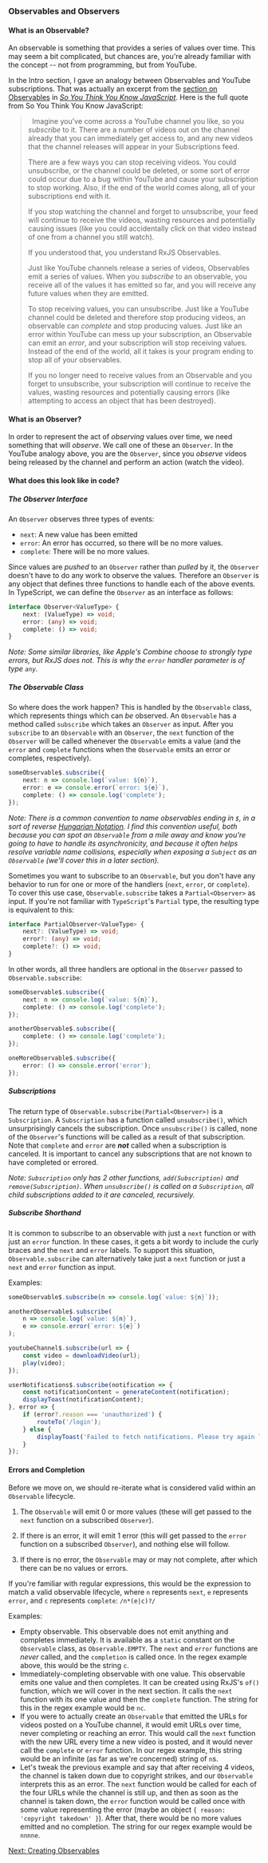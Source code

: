 ### Observables and Observers

#### What is an Observable?
An observable is something that provides a series of values over time. This may seem a bit complicated, but chances are, you're already familiar with the concept -- not from programming, but from YouTube.

In the Intro section, I gave an analogy between Observables and YouTube subscriptions. That was actually an excerpt from the [section on Observables](../So%20You%20Think%20You%20Know%20JavaScript/16-observables.md) in [_So You Think You Know JavaScript_](../So%20You%20Think%20You%20Know%20JavaScript/0-intro.md). Here is the full quote from So You Think You Know JavaScript:

> &nbsp;
> Imagine you've come across a YouTube channel you like, so you _subscribe_ to it. There are a number of videos out on the channel already that you can immediately get access to, and any new videos that the channel releases will appear in your Subscriptions feed.
> 
> There are a few ways you can stop receiving videos. You could unsubscribe, or the channel could be deleted, or some sort of error could occur due to a bug within YouTube and cause your subscription to stop working. Also, if the end of the world comes along, all of your subscriptions end with it.
>
> If you stop watching the channel and forget to unsubscribe, your feed will continue to receive the videos, wasting resources and potentially causing issues (like you could accidentally click on that video instead of one from a channel you still watch).
> 
> If you understood that, you understand RxJS Observables.
> 
> Just like YouTube channels release a series of videos, Observables emit a series of values. When you _subscribe_ to an observable, you receive all of the values it has emitted so far, and you will receive any future values when they are emitted.
> 
> To stop receiving values, you can unsubscribe. Just like a YouTube channel could be deleted and therefore stop producing videos, an observable can _complete_ and stop producing values. Just like an error within YouTube can mess up your subscription, an Observable can emit an _error_, and your subscription will stop receiving values. Instead of the end of the world, all it takes is your program ending to stop all of your observables.
> 
> If you no longer need to receive values from an Observable and you forget to unsubscribe, your subscription will continue to receive the values, wasting resources and potentially causing errors (like attempting to access an object that has been destroyed).
> &nbsp;

#### What is an Observer?
In order to represent the act of _observing_ values over time, we need something that will _observe_. We call one of these an `Observer`. In the YouTube analogy above, you are the `Observer`, since you _observe_ videos being released by the channel and perform an action (watch the video).

#### What does this look like in code?

##### The Observer Interface
An `Observer` observes three types of events:
- `next`: A new value has been emitted
- `error`: An error has occurred, so there will be no more values.
- `complete`: There will be no more values.

Since values are _pushed_ to an `Observer` rather than _pulled_ by it, the `Observer` doesn't have to do any work to observe the values. Therefore an `Observer` is any object that defines three functions to handle each of the above events. In TypeScript, we can define the `Observer` as an interface as follows:

```TypeScript
interface Observer<ValueType> {
    next: (ValueType) => void;
    error: (any) => void;
    complete: () => void;
}
```

_Note: Some similar libraries, like Apple's Combine choose to strongly type errors, but RxJS does not. This is why the `error` handler parameter is of type `any`._

##### The Observable Class
So where does the work happen? This is handled by the `Observable` class, which represents things which can _be_ observed. An `Observable` has a method called `subscribe` which takes an `Observer` as input. After you `subscribe` to an `Observable` with an `Observer`, the `next` function of the `Observer` will be called whenever the `Observable` emits a value (and the `error` and `complete` functions when the `Observable` emits an error or completes, respectively).

```TypeScript
someObservable$.subscribe({
    next: n => console.log(`value: ${n}`),
    error: e => console.error(`error: ${e}`),
    complete: () => console.log('complete');
});
```

_Note: There is a common convention to name observables ending in `$`, in a sort of reverse [Hungarian Notation](https://en.wikipedia.org/wiki/Hungarian_notation). I find this convention useful, both because you can spot an `Observable` from a mile away and know you're going to have to handle its asynchronicity, and because it often helps resolve variable name collisions, especially when exposing a `Subject` as an `Observable` (we'll cover this in a later section)._

Sometimes you want to subscribe to an `Observable`, but you don't have any behavior to run for one or more of the handlers (`next`, `error`, or `complete`). To cover this use case, `Observable.subscribe` takes a `Partial<Observer>` as input. If you're not familiar with `TypeScript`'s `Partial` type, the resulting type is equivalent to this:
```TypeScript
interface PartialObserver<ValueType> {
    next?: (ValueType) => void;
    error?: (any) => void;
    complete?: () => void;
}
```

In other words, all three handlers are optional in the `Observer` passed to `Observable.subscribe`:
```TypeScript
someObservable$.subscribe({
    next: n => console.log(`value: ${n}`),
    complete: () => console.log('complete');
});

anotherObservable$.subscribe({
    complete: () => console.log('complete');
});

oneMoreObservable$.subscribe({
    error: () => console.error('error');
});
```
 
##### Subscriptions
The return type of `Observable.subscribe(Partial<Observer>)` is a `Subscription`. A `Subscription` has a function called `unsubscribe()`, which unsurprisingly cancels the subscription. Once `unsubscribe()` is called, none of the `Observer`'s functions will be called as a result of that subscription. Note that `complete` and `error` are _**not**_ called when a subscription is canceled. It is important to cancel any subscriptions that are not known to have completed or errored.

_Note: `Subscription` only has 2 other functions, `add(Subscription)` and `remove(Subscription)`. When `unsubscribe()` is called on a `Subscription`, all child subscriptions added to it are canceled, recursively._

##### Subscribe Shorthand
It is common to subscribe to an observable with just a `next` function or with just an `error` function. In these cases, it gets a bit wordy to include the curly braces and the `next` and `error` labels. To support this situation, `Observable.subscribe` can alternatively take just a `next` function or just a `next` and `error` function as input.

Examples:
```TypeScript
someObservable$.subscribe(n => console.log(`value: ${n}`));

anotherObservable$.subscribe(
    n => console.log(`value: ${n}`),
    e => console.error(`error: ${e}`)
);

youtubeChannel$.subscribe(url => {
    const video = downloadVideo(url);
    play(video);
});

userNotifications$.subscribe(notification => {
    const notificationContent = generateContent(notification);
    displayToast(notificationContent);
}, error => {
    if (error?.reason === 'unauthorized') {
        routeTo('/login');
    } else {
        displayToast('Failed to fetch notifications. Please try again later.');
    }
});
```

#### Errors and Completion
Before we move on, we should re-iterate what is considered valid within an `Observable` lifecycle.

1. The `Observable` will emit 0 or more values (these will get passed to the `next` function on a subscribed `Observer`).

2. If there is an error, it will emit 1 error (this will get passed to the `error` function on a subscribed `Observer`), and nothing else will follow.

3. If there is no error, the `Observable` may or may not complete, after which there can be no values or errors.

If you're familiar with regular expressions, this would be the expression to match a valid observable lifecycle, where `n` represents `next`, `e` represents `error`, and `c` represents `complete`: `/n*(e|c)?/`

Examples:
- Empty observable. This observable does not emit anything and completes immediately. It is available as a `static` constant on the `Observable` class, as `Observable.EMPTY`. The `next` and `error` functions are _never_ called, and the `completion` is called once. In the regex example above, this would be the string `c`.
- Immediately-completing observable with one value. This observable emits one value and then completes. It can be created using RxJS's `of()` function, which we will cover in the next section. It calls the `next` function with its one value and then the `complete` function. The string for this in the regex example would be `nc`.
- If you were to actually create an `Observable` that emitted the URLs for videos posted on a YouTube channel, it would emit URLs over time, never completing or reaching an error. This would call the `next` function with the new URL every time a new video is posted, and it would never call the `complete` or `error` function. In our regex example, this string would be an infinite (as far as we're concerned) string of `n`s.
- Let's tweak the previous example and say that after receiving 4 videos, the channel is taken down due to copyright strikes, and our `Observable` interprets this as an error. The `next` function would be called for each of the four URLs while the channel is still up, and then as soon as the channel is taken down, the `error` function would be called once with some value representing the error (maybe an object `{ reason: 'copyright takedown' }`). After that, there would be no more values emitted and no completion. The string for our regex example would be `nnnne`.

[Next: Creating Observables](2-create-observables.md)
